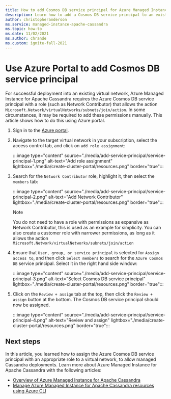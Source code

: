 ```yaml
---
title: How to add Cosmos DB service principal for Azure Managed Instance for Apache Cassandra
description: Learn how to add a Cosmos DB service principal to an existing virtual network for Azure Managed Instance for Apache Cassandra
author: christopheranderson
ms.service: managed-instance-apache-cassandra
ms.topic: how-to
ms.date: 11/02/2021
ms.author: chrande
ms.custom: ignite-fall-2021
---
```


# Use Azure Portal to add Cosmos DB service principal

For successful deployment into an existing virtual network, Azure Managed Instance for Apache Cassandra requires the Azure Cosmos DB service principal with a role (such as Network Contributor) that allows the action `Microsoft.Network/virtualNetworks/subnets/join/action`. In some circumstances, it may be required to add these permissions manually. This article shows how to do this using Azure portal. 

1. Sign in to the [Azure portal](https://portal.azure.com/).

1. Navigate to the target virtual network in your subscription, select the access control tab, and click on `add role assignment`:

   :::image type="content" source="./media/add-service-principal/service-principal-1.png" alt-text="Add role assignment" lightbox="./media/create-cluster-portal/resources.png" border="true"::: 

1. Search for the `Network Contributor` role, highlight it, then select the `members` tab:

   :::image type="content" source="./media/add-service-principal/service-principal-2.png" alt-text="Add Network Contributor" lightbox="./media/create-cluster-portal/resources.png" border="true"::: 

   > [!NOTE]
   > You do not need to have a role with permissions as expansive as Network Contributor, this is used as an example for simplicity. You can also create a customer role with narrower permissions, as long as it allows the action `Microsoft.Network/virtualNetworks/subnets/join/action`

1. Ensure that `User, group, or service principal` is selected for `Assign access to`, and then click `Select members` to search for the `Azure Cosmos DB` service principal. Select it in the right hand side window:

   :::image type="content" source="./media/add-service-principal/service-principal-3.png" alt-text="Select Cosmos DB service principal" lightbox="./media/create-cluster-portal/resources.png" border="true"::: 

1. Click on the `Review + assign` tab at the top, then click the `Review + assign` button at the bottom. The Cosmos DB service principal should now be assigned. 

   :::image type="content" source="./media/add-service-principal/service-principal-4.png" alt-text="Review and assign" lightbox="./media/create-cluster-portal/resources.png" border="true"::: 

## Next steps

In this article, you learned how to assign the Azure Cosmos DB service principal with an appropriate role to a virtual network, to allow managed Cassandra deployments. Learn more about Azure Managed Instance for Apache Cassandra with the following articles:

* [Overview of Azure Managed Instance for Apache Cassandra](introduction.md)
* [Manage Azure Managed Instance for Apache Cassandra resources using Azure CLI](manage-resources-cli.md)
